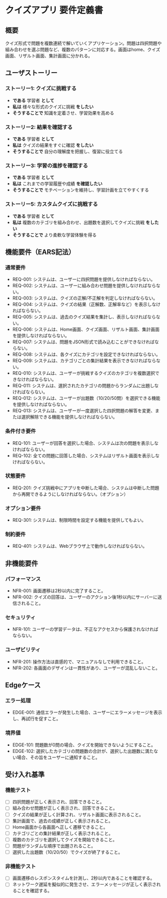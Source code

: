 # クイズアプリ 要件定義書

## 概要

クイズ形式で問題を複数連続で解いていくアプリケーション。問題は四択問題や組み合わせを選ぶ問題など、複数のパターンに対応する。画面はhome、クイズ画面、リザルト画面、集計画面に分かれる。

## ユーザストーリー

### ストーリー1: クイズに挑戦する

- **である** 学習者 **として**
- **私は** 様々な形式のクイズに挑戦 **をしたい**
- **そうすることで** 知識を定着させ、学習効果を高める

### ストーリー2: 結果を確認する

- **である** 学習者 **として**
- **私は** クイズの結果をすぐに確認 **をしたい**
- **そうすることで** 自分の理解度を把握し、復習に役立てる

### ストーリー3: 学習の進捗を確認する

- **である** 学習者 **として**
- **私は** これまでの学習履歴や成績 **を確認したい**
- **そうすることで** モチベーションを維持し、学習計画を立てやすくする

### ストーリー5: カスタムクイズに挑戦する

- **である** 学習者 **として**
- **私は** 複数のカテゴリを組み合わせ、出題数を選択してクイズに挑戦 **をしたい**
- **そうすることで** より柔軟な学習体験を得る

## 機能要件（EARS記法）

### 通常要件

- REQ-001: システムは、ユーザーに四択問題を提供しなければならない。
- REQ-002: システムは、ユーザーに組み合わせ問題を提供しなければならない。
- REQ-003: システムは、クイズの正解/不正解を判定しなければならない。
- REQ-004: システムは、クイズの結果（正解数、正解率など）を表示しなければならない。
- REQ-005: システムは、過去のクイズ結果を集計し、表示しなければならない。
- REQ-006: システムは、Home画面、クイズ画面、リザルト画面、集計画面を提供しなければならない。
- REQ-007: システムは、問題をJSON形式で読み込むことができなければならない。
- REQ-008: システムは、各クイズにカテゴリを設定できなければならない。
- REQ-009: システムは、カテゴリごとの集計結果を表示できなければならない。
- REQ-010: システムは、ユーザーが挑戦するクイズのカテゴリを複数選択できなければならない。
- REQ-011: システムは、選択されたカテゴリの問題からランダムに出題しなければならない。
- REQ-012: システムは、ユーザーが出題数（10/20/50問）を選択できる機能を提供しなければならない。
- REQ-013: システムは、ユーザーが一度選択した四択問題の解答を変更、または選択解除できる機能を提供しなければならない。

### 条件付き要件

- REQ-101: ユーザーが回答を選択した場合、システムは次の問題を表示しなければならない。
- REQ-102: 全ての問題に回答した場合、システムはリザルト画面を表示しなければならない。

### 状態要件

- REQ-201: クイズ挑戦中にアプリを中断した場合、システムは中断した問題から再開できるようにしなければならない。（オプション）

### オプション要件

- REQ-301: システムは、制限時間を設定する機能を提供してもよい。

### 制約要件

- REQ-401: システムは、Webブラウザ上で動作しなければならない。

## 非機能要件

### パフォーマンス

- NFR-001: 画面遷移は2秒以内に完了すること。
- NFR-002: クイズの回答は、ユーザーのアクション後1秒以内にサーバーに送信されること。

### セキュリティ

- NFR-101: ユーザーの学習データは、不正なアクセスから保護されなければならない。

### ユーザビリティ

- NFR-201: 操作方法は直感的で、マニュアルなしで利用できること。
- NFR-202: 各画面のデザインは一貫性があり、ユーザーが混乱しないこと。

## Edgeケース

### エラー処理

- EDGE-001: 通信エラーが発生した場合、ユーザーにエラーメッセージを表示し、再試行を促すこと。

### 境界値

- EDGE-101: 問題数が0問の場合、クイズを開始できないようにすること。
- EDGE-102: 選択したカテゴリの問題数の合計が、選択した出題数に満たない場合、その旨をユーザーに通知すること。

## 受け入れ基準

### 機能テスト

- [ ] 四択問題が正しく表示され、回答できること。
- [ ] 組み合わせ問題が正しく表示され、回答できること。
- [ ] クイズの結果が正しく計算され、リザルト画面に表示されること。
- [ ] 集計画面で、過去の成績が正しく表示されること。
- [ ] Home画面から各画面へ正しく遷移できること。
- [ ] カテゴリごとの集計結果が正しく表示されること。
- [ ] 複数のカテゴリを選択してクイズを開始できること。
- [ ] 問題がランダムな順序で出題されること。
- [ ] 選択した出題数（10/20/50）でクイズが終了すること。

### 非機能テスト

- [ ] 画面遷移のレスポンスタイムを計測し、2秒以内であることを確認する。
- [ ] ネットワーク遅延を擬似的に発生させ、エラーメッセージが正しく表示されることを確認する。
